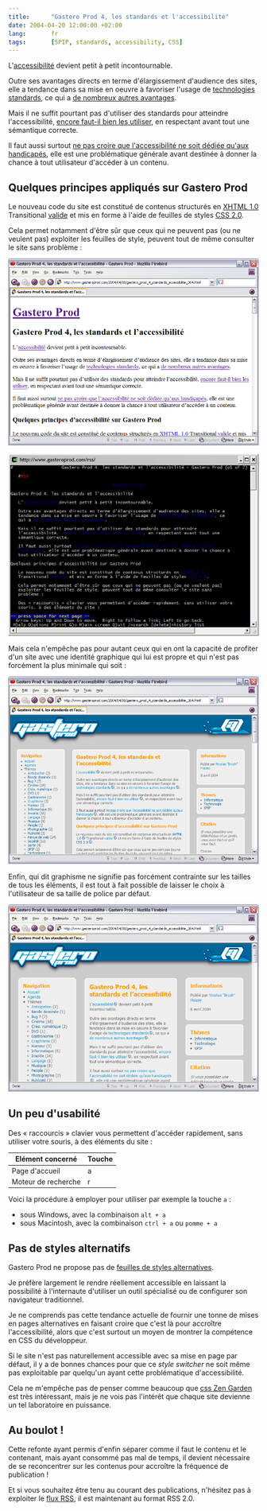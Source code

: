 ```yaml
---
title:      "Gastero Prod 4, les standards et l'accessibilité"
date: 2004-04-20 12:00:00 +02:00
lang:       fr
tags:       [SPIP, standards, accessibility, CSS]
---
```


L'[accessibilité](http://www.la-grange.net/accessibilite/) devient petit à petit incontournable.

Outre ses avantages directs en terme d'élargissement d'audience des sites, elle a tendance dans sa mise en oeuvre à favoriser l'usage de [technologies standards](http://www.w3.org/QA/2003/03/web-kit.html.fr), ce qui a [de nombreux autres avantages](http://www.cybercodeur.net/weblog/presentations/standardsweb/).

Mais il ne suffit pourtant pas d'utiliser des standards pour atteindre l'accessibilité, [encore faut-il bien les utiliser](http://www.blog-and-blues.com/2004/mars/04/Les_Precieuses_Ridicules_ou_Cathos_XHTML_et_CSS.asp), en respectant avant tout une sémantique correcte.

Il faut aussi surtout [ne pas croire que l'accessibilité ne soit dédiée qu'aux handicapés](http://www.cybercodeur.net/weblog/articles/art_20040313.php), elle est une problématique générale avant destinée à donner la chance à tout utilisateur d'accéder à un contenu.

## Quelques principes appliqués sur Gastero Prod

Le nouveau code du site est constitué de contenus structurés en [XHTML 1.0](http://www.w3.org/TR/2000/REC-xhtml1-20000126/) Transitional [valide](http://validator.w3.org/check/referer) et mis en forme à l'aide de feuilles de styles [CSS 2.0](http://www.w3.org/TR/CSS2).

Cela permet notamment d'être sûr que ceux qui ne peuvent pas  (ou ne veulent pas) exploiter les feuilles de style, peuvent tout de même consulter le site sans problème :

![](gp4_aucun_style.png "Sans feuille de style. Affichage dans Mozilla Firebird avec la feuille de styles désactivée")

![](gp4_lynx.png "En mode texte. Affichage dans Lynx, navigateur en mode texte")

Mais cela n'empêche pas pour autant ceux qui en ont la capacité de profiter d'un site avec une identité graphique qui lui est propre et qui n'est pas forcément la plus minimale qui soit :

![](gp4_normal.png "Normal. Affichage dans Mozilla Firebird avec la feuille de style")

Enfin, qui dit graphisme ne signifie pas forcément contrainte sur les tailles de tous les éléments, il est tout à fait possible de laisser le choix à l'utilisateur de sa taille de police par défaut.

![](gp4_big.png "En caractères agrandis. Affichage dans Mozilla Firebird avec une taille de police supérieure et des colonnes ajustées en conséquence")

## Un peu d'usabilité

Des « raccourcis » clavier vous permettent d'accéder rapidement, sans utiliser votre souris, à des éléments du site :

| **Elément concerné** | **Touche** |
|----------------------|------------|
| Page d'accueil       | a          |
| Moteur de recherche  | r          |

Voici la procédure à employer pour utiliser par exemple la touche `a`  :

- sous Windows, avec la combinaison `alt + a`
- sous Macintosh, avec la combinaison `ctrl + a` ou `pomme + a`

## Pas de styles alternatifs

Gastero Prod ne propose pas de [feuilles de styles alternatives](http://alistapart.com/articles/alternate/).

Je préfère largement le rendre réellement accessible en laissant la possibilité à l'internaute d'utiliser un outil spécialisé ou de configurer son navigateur traditionnel.

Je ne comprends pas cette tendance actuelle de fournir une tonne de mises en pages alternatives en faisant croire que c'est là pour accroître l'accessibilité, alors que c'est surtout un moyen de montrer la compétence en CSS du développeur.

Si le site n'est pas naturellement accessible avec sa mise en page par défaut, il y a de bonnes chances pour que ce *style switcher* ne soit même pas exploitable par quelqu'un ayant cette problématique d'accessibilité.

Cela ne m'empêche pas de penser comme beaucoup que [css Zen Garden](http://www.csszengarden.com/) est très intéressant, mais je ne vois pas l'intérêt que chaque site devienne un tel laboratoire en puissance.

## Au boulot !

Cette refonte ayant permis d'enfin séparer comme il faut le contenu et le contenant, mais ayant consommé pas mal de temps, il devient nécessaire de se reconcentrer sur les contenus pour accroître la fréquence de publication !

Et si vous souhaitez être tenu au courant des publications, n'hésitez pas à exploiter le [flux RSS](/atom.xml), il est maintenant au format RSS 2.0.
